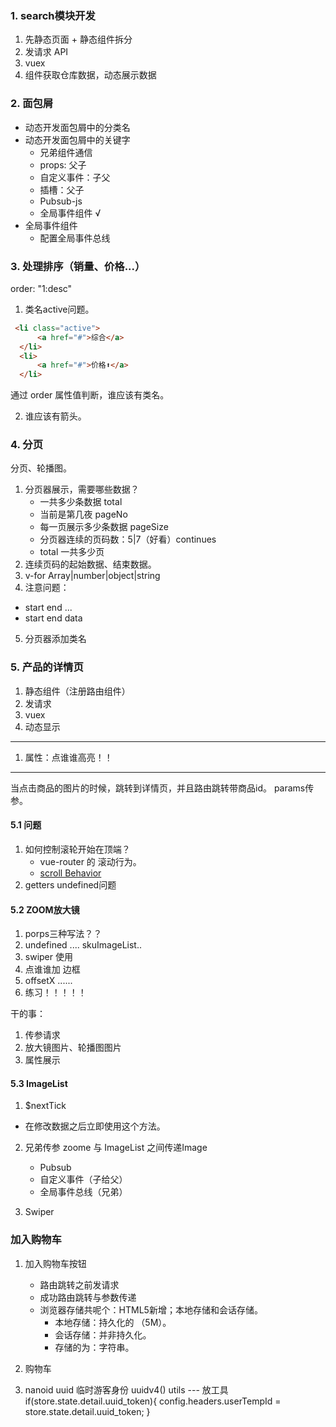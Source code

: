 ### 1. search模块开发
1. 先静态页面 + 静态组件拆分
2. 发请求 API
3. vuex
4. 组件获取仓库数据，动态展示数据

### 2. 面包屑
- 动态开发面包屑中的分类名
- 动态开发面包屑中的关键字
  - 兄弟组件通信
  - props: 父子
  - 自定义事件：子父
  - 插槽：父子
  - Pubsub-js 
  - 全局事件组件 √
- 全局事件组件
  - 配置全局事件总线

### 3. 处理排序（销量、价格...）
order: "1:desc"

1. 类名active问题。
~~~ html
 <li class="active">
      <a href="#">综合</a>
  </li>
  <li>
      <a href="#">价格⬆</a>
  </li>
~~~
通过 order 属性值判断，谁应该有类名。

2. 谁应该有箭头。

### 4. 分页

分页、轮播图。

1. 分页器展示，需要哪些数据？
   - 一共多少条数据 total
   - 当前是第几夜 pageNo
   - 每一页展示多少条数据 pageSize
   - 分页器连续的页码数：5|7（好看）continues
   - total 一共多少页
2. 连续页码的起始数据、结束数据。
3. v-for Array|number|object|string
4. 注意问题：
  - start end ...
  - start end data
5. 分页器添加类名


### 5. 产品的详情页
1. 静态组件（注册路由组件）
2. 发请求
3. vuex
4. 动态显示

---
1. 属性：点谁谁高亮！！
---

当点击商品的图片的时候，跳转到详情页，并且路由跳转带商品id。
params传参。


#### 5.1 问题
1. 如何控制滚轮开始在顶端？
   - vue-router 的 滚动行为。
   - [scroll Behavior](https://v3.router.vuejs.org/guide/advanced/scroll-behavior.html#async-scrolling)
2. getters undefined问题


#### 5.2 ZOOM放大镜
1. porps三种写法？？
2. undefined .... skuImageList..
3. swiper 使用
4. 点谁谁加 边框
5. offsetX ......
6. 练习！！！！！

干的事：
1. 传参请求
2. 放大镜图片、轮播图图片
3. 属性展示

#### 5.3 ImageList 
1. $nextTick
  - 在修改数据之后立即使用这个方法。

2. 兄弟传参
   zoome 与 ImageList 之间传递Image
   - Pubsub
   - 自定义事件（子给父）
   - 全局事件总线（兄弟）

3. Swiper

### 加入购物车

1. 加入购物车按钮
   - 路由跳转之前发请求
   - 成功路由跳转与参数传递
   - 浏览器存储共呢个：HTML5新增；本地存储和会话存储。
     - 本地存储：持久化的 （5M）。
     - 会话存储：并非持久化。
     - 存储的为：字符串。

2. 购物车
3. nanoid uuid 临时游客身份
   uuidv4()
   utils --- 放工具
   if(store.state.detail.uuid_token){
        config.headers.userTempId = store.state.detail.uuid_token;
    }

  
